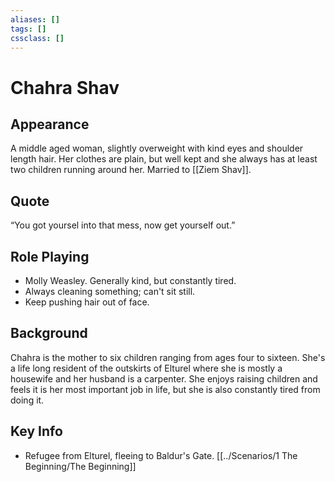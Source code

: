 ```yaml
---
aliases: []
tags: []
cssclass: []
---
```

# Chahra Shav

## Appearance
A middle aged woman, slightly overweight with kind eyes and shoulder length hair. Her clothes are plain, but well kept and she always has at least two children running around her. Married to [[Ziem Shav]].

## Quote
“You got yoursel into that mess, now get yourself out.”

## Role Playing
- Molly Weasley. Generally kind, but constantly tired.
- Always cleaning something; can't sit still.
- Keep pushing hair out of face.

## Background
Chahra is the mother to six children ranging from ages four to sixteen. She's a life long resident of the outskirts of Elturel where she is mostly a housewife and her husband is a carpenter. She enjoys raising children and feels it is her most important job in life, but she is also constantly tired from doing it.

## Key Info
- Refugee from Elturel, fleeing to Baldur's Gate. [[../Scenarios/1 The Beginning/The Beginning]]
